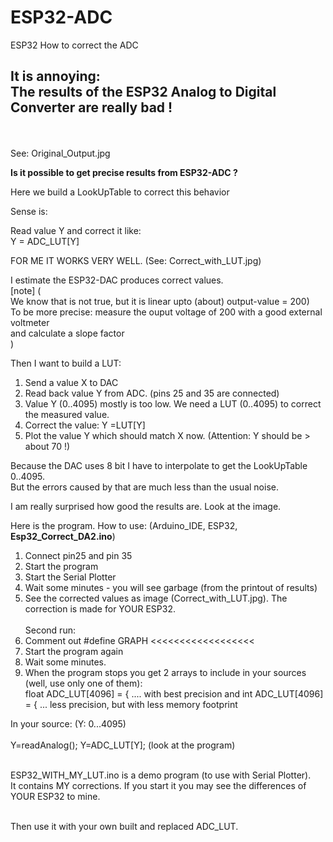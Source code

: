 # ESP32-ADC
ESP32 How to correct the ADC

<h2>It is annoying:<br> The results of the ESP32 Analog to Digital Converter are really bad !</h2><br><br>
See: Original_Output.jpg<br>

<b>Is it possible to get precise results from ESP32-ADC ?</b><br>

Here we build a LookUpTable to correct this behavior<br>

Sense is:

Read value Y and correct it like:<br>
   Y = ADC_LUT[Y] <br>


FOR ME IT WORKS VERY WELL. (See: Correct_with_LUT.jpg)


I estimate the ESP32-DAC produces correct values.<br>
[note]
(<br>
  We know that is not true, but it is linear upto (about) output-value = 200)<br>
  To be more precise: measure the ouput voltage of 200 with a good external voltmeter<br>
  and calculate a slope factor<br>
) <br>



Then I want to build a LUT: <br>

1) Send a value X to DAC
2) Read back value Y from ADC. (pins 25 and 35 are connected)
3) Value Y (0..4095) mostly is too low. We need a LUT (0..4095) to correct the measured value.
4) Correct the value: Y =LUT[Y]
5) Plot the value Y which should match X now. (Attention: Y should be > about 70 !)

Because the DAC uses 8 bit I have to interpolate to get the LookUpTable 0..4095. <br>
But the errors caused by that are much less than the usual noise. <br>


I am really surprised how good the results are. Look at the image. <br>

Here is the program.
How to use: (Arduino_IDE, ESP32,  <b>Esp32_Correct_DA2.ino</b>)
1) Connect pin25 and pin 35
2) Start the program
3) Start the Serial Plotter
4) Wait some minutes - you will see garbage (from the printout of results)
5) See the corrected values as image (Correct_with_LUT.jpg). The correction is made for YOUR ESP32.<br><br>
Second run:<br>
6) Comment out #define GRAPH   <<<<<<<<<<<<<<<<<<
7) Start the program again
8) Wait some minutes.
9) When the program stops you get 2 arrays to include in your sources (well, use only one of them):<br>
   float ADC_LUT[4096] = { .... with best precision
and
     int ADC_LUT[4096] = { ... less precision, but with less memory footprint

In your source: (Y: 0...4095) <br><br>
      Y=readAnalog(); Y=ADC_LUT[Y]; (look at the program)<br><br>

ESP32_WITH_MY_LUT.ino is a demo program (to use with Serial Plotter).<br>
It contains MY corrections. If you start it you may see the differences of YOUR ESP32 to mine.<br><br>

Then use it with your own built and replaced ADC_LUT.<br>

